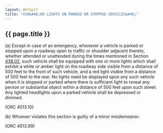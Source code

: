 ```yaml
---
layout: default 
title: "438&#46;09 LIGHTS ON PARKED OR STOPPED VEHICLES&#46;"
---
```


{{ page.title }}
----------------

​(a) Except in case of an emergency, whenever a vehicle is parked or
stopped upon a roadway open to traffic or shoulder adjacent thereto,
whether attended or unattended during the times mentioned in Section
[438.02](23b24956.html), such vehicle shall be equipped with one or more
lights which shall exhibit a white or amber light on the roadway side
visible from a distance of 500 feet to the front of such vehicle, and a
red light visible from a distance of 500 feet to the rear. No lights
need be displayed upon any such vehicle when it is stopped or parked
where there is sufficient light to reveal any person or substantial
object within a distance of 500 feet upon such street. Any lighted
headlights upon a parked vehicle shall be depressed or dimmed.

(ORC 4513.10)

​(b) Whoever violates this section is guilty of a minor misdemeanor.

(ORC 4513.99)
